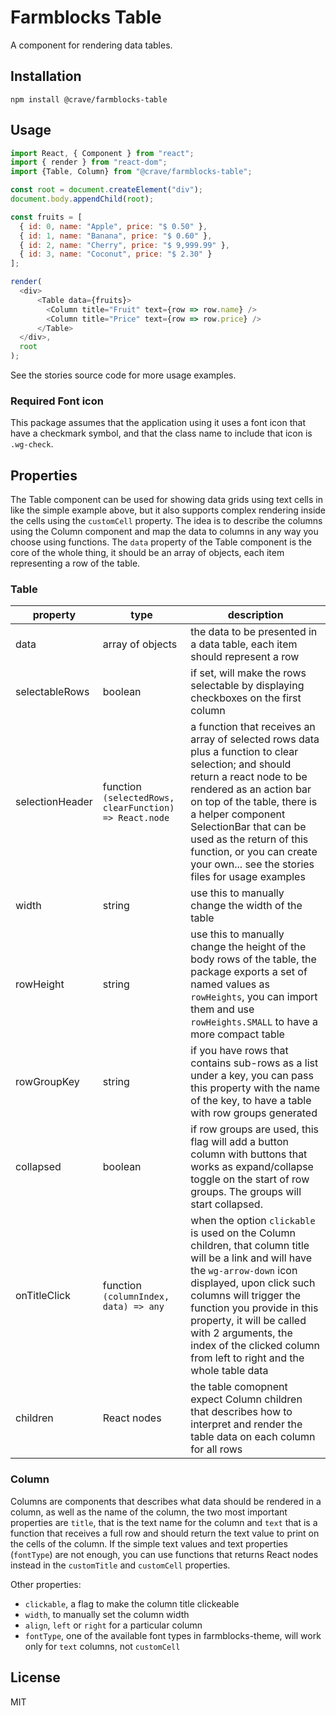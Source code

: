 # Farmblocks Table

A component for rendering data tables.

## Installation

```
npm install @crave/farmblocks-table
```

## Usage

```javascript
import React, { Component } from "react";
import { render } from "react-dom";
import {Table, Column} from "@crave/farmblocks-table";

const root = document.createElement("div");
document.body.appendChild(root);

const fruits = [
  { id: 0, name: "Apple", price: "$ 0.50" },
  { id: 1, name: "Banana", price: "$ 0.60" },
  { id: 2, name: "Cherry", price: "$ 9,999.99" },
  { id: 3, name: "Coconut", price: "$ 2.30" }
];

render(
  <div>
      <Table data={fruits}>
        <Column title="Fruit" text={row => row.name} />
        <Column title="Price" text={row => row.price} />
      </Table>
  </div>,
  root
);
```

See the stories source code for more usage examples.

### Required Font icon

This package assumes that the application using it uses a font icon that have a
checkmark symbol, and that the class name to include that icon is `.wg-check`.

## Properties

The Table component can be used for showing data grids using text cells in like the simple example above, but it also supports
complex rendering inside the cells using the ``customCell`` property. The idea is to describe the columns using the Column component and map the data to columns in any way you choose using functions. The ``data`` property of the Table component is the
core of the whole thing, it should be an array of objects, each item representing a row of the table.

### Table

| property | type   | description                                       |
| -------- | ------ | ------------------------------------------------- |
| data            | array of objects | the data to be presented in a data table, each item should represent a row |
| selectableRows  | boolean | if set, will make the rows selectable by displaying checkboxes on the first column |
| selectionHeader | function ``(selectedRows, clearFunction) => React.node`` | a function that receives an array of selected rows data plus a function to clear selection; and should return a react node to be rendered as an action bar on top of the table, there is a helper component SelectionBar that can be used as the return of this function, or you can create your own... see the stories files for usage examples |
| width | string | use this to manually change the width of the table |
| rowHeight | string | use this to manually change the height of the body rows of the table, the package exports a set of named values as ``rowHeights``, you can import them and use ``rowHeights.SMALL`` to have a more compact table |
| rowGroupKey | string | if you have rows that contains sub-rows as a list under a key, you can pass this property with the name of the key, to have a table with row groups generated |
| collapsed | boolean | if row groups are used, this flag will add a button column with buttons that works as expand/collapse toggle on the start of row groups. The groups will start collapsed. |
| onTitleClick | function ``(columnIndex, data) => any`` | when the option ``clickable`` is used on the Column children, that column title will be a link and will have the ``wg-arrow-down`` icon displayed, upon click such columns will trigger the function you provide in this property, it will be called with 2 arguments, the index of the clicked column from left to right and the whole table data |
| children | React nodes  | the table comopnent expect Column children that describes how to interpret and render the table data on each column for all rows  |

### Column

Columns are components that describes what data should be rendered in a column, as well as the name of the column, the two most important properties are ``title``, that is the text name for the column and ``text`` that is a function that receives a full row and should return the text value to print on the cells of the column. If the simple text values and text properties (``fontType``) are not enough, you can use functions that returns React nodes instead in the ``customTitle`` and ``customCell`` properties.

Other properties: 

- ``clickable``, a flag to make the column title clickeable
- ``width``, to manually set the column width
- ``align``, ``left`` or ``right`` for a particular column
- ``fontType``, one of the available font types in farmblocks-theme, will work only for ``text`` columns, not ``customCell``

## License

MIT
